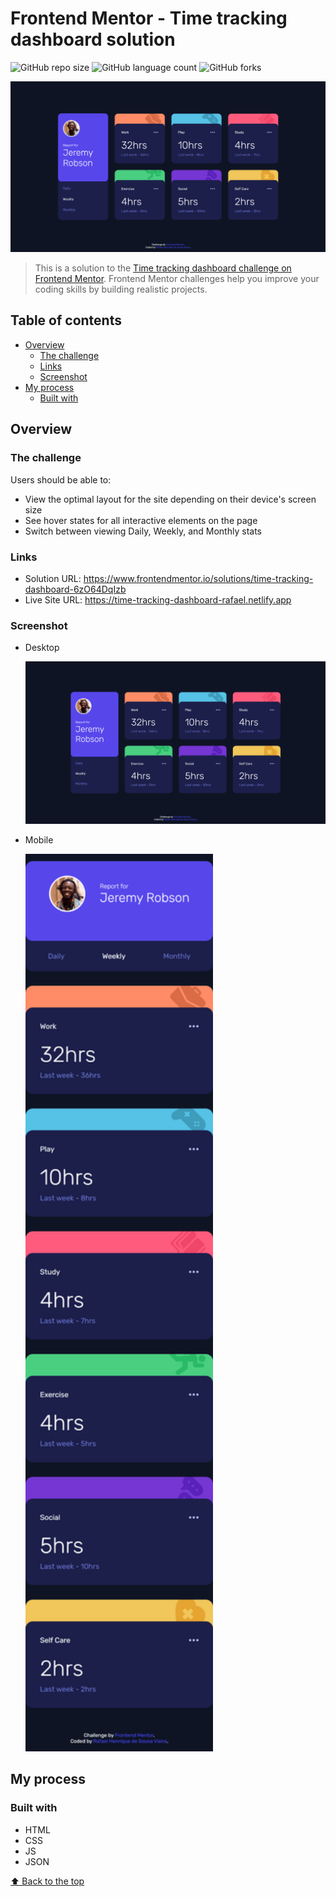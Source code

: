 # Frontend Mentor - Time tracking dashboard solution

![GitHub repo size](https://img.shields.io/github/repo-size/RafaelHDSV/Time-tracking-dashboard?style=for-the-badge)
![GitHub language count](https://img.shields.io/github/languages/count/RafaelHDSV/Time-tracking-dashboard?style=for-the-badge)
![GitHub forks](https://img.shields.io/github/forks/RafaelHDSV/Time-tracking-dashboard?style=for-the-badge)

<img src="images/desktop.png" alt="desktop.png">

> This is a solution to the [Time tracking dashboard challenge on Frontend Mentor](https://www.frontendmentor.io/challenges/time-tracking-dashboard-UIQ7167Jw). Frontend Mentor challenges help you improve your coding skills by building realistic projects. 

## Table of contents

- [Overview](#overview)
  - [The challenge](#the-challenge)
  - [Links](#links)
  - [Screenshot](#screenshot)
- [My process](#my-process)
  - [Built with](#built-with)

## Overview

### The challenge

Users should be able to:

- View the optimal layout for the site depending on their device's screen size
- See hover states for all interactive elements on the page
- Switch between viewing Daily, Weekly, and Monthly stats

### Links

- Solution URL: https://www.frontendmentor.io/solutions/time-tracking-dashboard-6zO64DqIzb
- Live Site URL: https://time-tracking-dashboard-rafael.netlify.app

### Screenshot

  - Desktop
  
    ![](images/desktop.png)
    
  - Mobile
    
    <img src="images/mobile.png" alt="images/mobile.png" width="300px">

## My process

### Built with

- HTML
- CSS
- JS
- JSON

[⬆ Back to the top](#frontend-mentor---time-tracking-dashboard-solution)<br>

